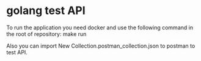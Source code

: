 # golang test API
To run the application you need docker and use the following command in the root of repository:
	make run

Also you can import New Collection.postman_collection.json to postman to test API.

